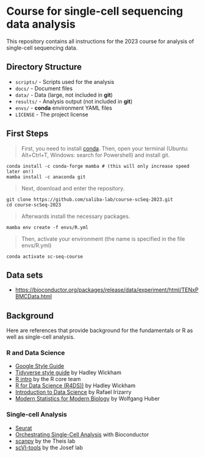 # Course for single-cell sequencing data analysis

This repository contains all instructions for the 2023 course for analysis of single-cell sequencing data.

## Directory Structure

* `scripts/` - Scripts used for the analysis
* `docs/` - Document files
* `data/` - Data (large, not included in **git**)
* `results/` - Analysis output (not included in **git**)
* `envs/` - **conda** environment YAML files
* `LICENSE` - The project license

## First Steps
> First, you need to install [conda](https://docs.conda.io/en/latest/). Then, open your terminal (Ubuntu: Alt+Ctrl+T, Windows: search for Powershell) and install git.
```
conda install -c conda-forge mamba # (this will only increase speed later on!)
mamba install -c anaconda git 
```
> Next, download and enter the repository.
```
git clone https://github.com/saliba-lab/course-scSeq-2023.git
cd course-scSeq-2023
```
> Afterwards install the necessary packages.
```
mamba env create -f envs/R.yml
```
> Then, activate your environment (the name is specified in the file envs/R.yml)
```
conda activate sc-seq-course
```

## Data sets
- https://bioconductor.org/packages/release/data/experiment/html/TENxPBMCData.html

## Background
Here are references that provide background for the fundamentals or R as well as single-cell analysis.
### R and Data Science
- [Google Style Guide](https://google.github.io/styleguide/)
- [Tidyverse style guide](https://style.tidyverse.org/) by Hadley Wickham
- [R intro](https://cran.r-project.org/doc/manuals/r-release/R-intro.pdf) by the R core team
- [R for Data Science (R4DS))](https://r4ds.had.co.nz/) by Hadley Wickham
- [Introduction to Data Science](http://rafalab.dfci.harvard.edu/dsbook/) by Rafael Irizarry
- [Modern Statistics for Modern Biology](https://www.huber.embl.de/msmb/) by Wolfgang Huber

### Single-cell Analysis
- [Seurat](https://satijalab.org/seurat/)
- [Orchestrating Single-Cell Analysis](https://bioconductor.org/books/release/OSCA/) with Bioconductor
- [scanpy](https://scanpy.readthedocs.io/en/stable/) by the Theis lab
- [scVI-tools](https://scvi-tools.org/) by the Josef lab
